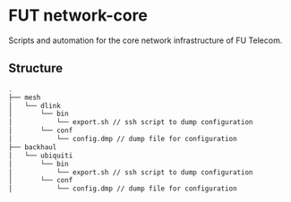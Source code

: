 # FUT network-core

Scripts and automation for the core network infrastructure of FU Telecom.


## Structure
```bash
.
├── mesh 
│   └── dlink
│       └── bin
│           └── export.sh // ssh script to dump configuration
│       └── conf
│           └── config.dmp // dump file for configuration
├── backhaul 
│   └── ubiquiti
│       └── bin
│           └── export.sh // ssh script to dump configuration
│       └── conf
│           └── config.dmp // dump file for configuration


```
